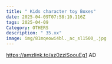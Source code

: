```yaml
---
title: " Kids character toy Boxes"
date: 2025-04-09T07:58:10.116Z
tags: 2025-04-09
Category: OTHERS
description: " 35.xx"
image: img/81mqeowi4bl._ac_sl1500_.jpg
---
```

https://amzlink.to/az0zziSoouEg1
AD